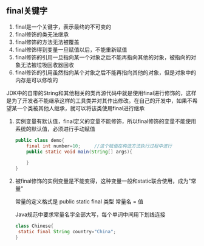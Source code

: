 ## final关键字

1. final是一个关键字，表示最终的不可变的
2. final修饰的类无法继承
3. final修饰的方法无法被覆盖
4. final修饰得到变量一旦赋值以后，不能重新赋值
5. final修饰的引用一旦指向某一个对象之后不能再指向其他的对象，被指向的对象无法被垃圾回收器回收
6. final修饰的引用虽然指向某个对象之后不能再指向其他的对象，但是对象中的内存是可以修改的

JDK中的自带的String和其他相关的类再源代码中就是使用final进行修饰的，这样是为了开发者不能继承这样的工具类并对其作出修改。在自己的开发中，如果不希望某一个类被其他人继承，就可以将该类使用final进行继承

1. 实例变量有默认值，final定义的变量不能修饰，所以final修饰的变量不能使用系统的默认值，必须进行手动赋值

   ```java
   public class demo{
       final int number=10;		//这个赋值在构造方法执行过程中进行
       public static void main(String[] args){
           
       }
   }
   ```

2. 被final修饰的实例变量是不能变得，这种变量一般和static联合使用，成为"常量"

   常量的定义格式是 public static final 类型 常量名 = 值

   Java规范中要求常量名字全部大写，每个单词中间用下划线连接               

   ```java
   class Chinese{
   	static final String country="China";
   }
   ```

   